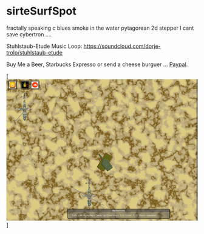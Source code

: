 # sirteSurfSpot
fractally speaking c blues smoke in the water pytagorean 2d stepper
I cant save cybertron ....


Stuhlstaub-Etude Music Loop: https://soundcloud.com/dorje-trolo/stuhlstaub-etude

Buy Me a Beer, Starbucks Expresso or send a cheese burguer ... [Paypal](https://www.paypal.me/gospelOfLuke/25).


[![que no se resistieran, por que sino los mataban ... ](https://raw.githubusercontent.com/rgarro/sirteSurfSpot/master/sirteSurf.PNG)]